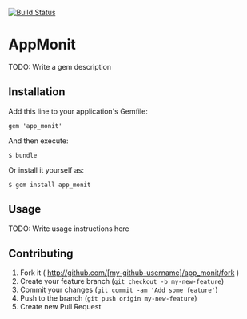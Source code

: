 [![Build Status](https://travis-ci.org/appmonit/app_monit.png?branch=master)](https://travis-ci.org/appmonit/app_monit)

# AppMonit

TODO: Write a gem description

## Installation

Add this line to your application's Gemfile:

    gem 'app_monit'

And then execute:

    $ bundle

Or install it yourself as:

    $ gem install app_monit

## Usage

TODO: Write usage instructions here

## Contributing

1. Fork it ( http://github.com/[my-github-username]/app_monit/fork )
2. Create your feature branch (`git checkout -b my-new-feature`)
3. Commit your changes (`git commit -am 'Add some feature'`)
4. Push to the branch (`git push origin my-new-feature`)
5. Create new Pull Request
